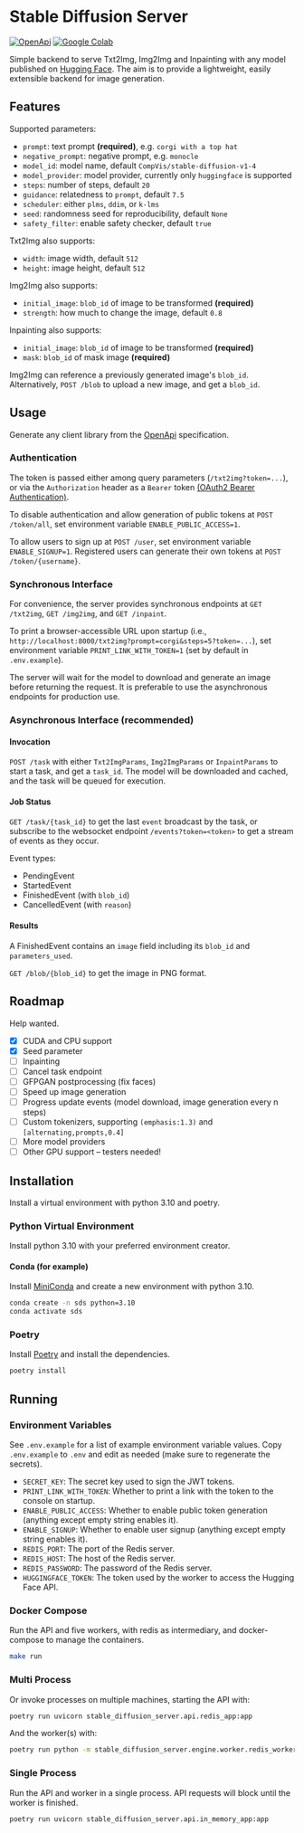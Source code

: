 # Stable Diffusion Server

[![OpenApi](https://img.shields.io/badge/OpenApi-3.0.2-orange)](https://editor.swagger.io/?url=https://raw.githubusercontent.com/irgolic/stable-diffusion-server/master/openapi.yml)
[![Google Colab](https://colab.research.google.com/assets/colab-badge.svg)](https://colab.research.google.com/github/irgolic/stable-diffusion-server/blob/master/colab_runner.ipynb)

Simple backend to serve Txt2Img, Img2Img and Inpainting with any model published on [Hugging Face](https://huggingface.co/models).
The aim is to provide a lightweight, easily extensible backend for image generation.

## Features

Supported parameters:
- `prompt`: text prompt **(required)**, e.g. `corgi with a top hat`
- `negative_prompt`: negative prompt, e.g. `monocle`
- `model_id`: model name, default `CompVis/stable-diffusion-v1-4`
- `model_provider`: model provider, currently only `huggingface` is supported
- `steps`: number of steps, default `20`
- `guidance`: relatedness to `prompt`, default `7.5`
- `scheduler`: either `plms`, `ddim`, or `k-lms`
- `seed`: randomness seed for reproducibility, default `None`
- `safety_filter`: enable safety checker, default `true`

Txt2Img also supports:
- `width`: image width, default `512`
- `height`: image height, default `512`

Img2Img also supports:
- `initial_image`: `blob_id` of image to be transformed **(required)**
- `strength`: how much to change the image, default `0.8`

Inpainting also supports:
- `initial_image`: `blob_id` of image to be transformed **(required)**
- `mask`: `blob_id` of mask image **(required)**

Img2Img can reference a previously generated image's `blob_id`. 
Alternatively, `POST /blob` to upload a new image, and get a `blob_id`.

## Usage

Generate any client library from the [OpenApi](
https://editor.swagger.io/?url=https://raw.githubusercontent.com/irgolic/stable-diffusion-server/master/openapi.yml) specification.

### Authentication

The token is passed either among query parameters (`/txt2img?token=...`), or via the `Authorization` header 
as a `Bearer` token [(OAuth2 Bearer Authentication)](https://swagger.io/docs/specification/authentication/bearer-authentication/).

To disable authentication and allow generation of public tokens at `POST /token/all`,
set environment variable `ENABLE_PUBLIC_ACCESS=1`.

To allow users to sign up at `POST /user`, 
set environment variable `ENABLE_SIGNUP=1`. 
Registered users can generate their own tokens at `POST /token/{username}`.

### Synchronous Interface

For convenience, the server provides synchronous endpoints at `GET /txt2img`, `GET /img2img`, and `GET /inpaint`.

To print a browser-accessible URL upon startup (i.e., `http://localhost:8000/txt2img?prompt=corgi&steps=5?token=...`), 
set environment variable `PRINT_LINK_WITH_TOKEN=1` (set by default in `.env.example`).

The server will wait for the model to download and generate an image before returning the request.
It is preferable to use the asynchronous endpoints for production use.

### Asynchronous Interface (recommended)

#### Invocation

`POST /task` with either `Txt2ImgParams`, `Img2ImgParams` or `InpaintParams` to start a task, and get a `task_id`. 
The model will be downloaded and cached, and the task will be queued for execution.

#### Job Status

`GET /task/{task_id}` to get the last `event` broadcast by the task, or subscribe to the websocket endpoint `/events?token=<token>` to get a stream of events as they occur.

Event types:
- PendingEvent
- StartedEvent
- FinishedEvent (with `blob_id`)
- CancelledEvent (with `reason`)

#### Results

A FinishedEvent contains an `image` field including its `blob_id` and `parameters_used`.

`GET /blob/{blob_id}` to get the image in PNG format.

## Roadmap

Help wanted.

- [x] CUDA and CPU support
- [x] Seed parameter
- [ ] Inpainting
- [ ] Cancel task endpoint
- [ ] GFPGAN postprocessing (fix faces)
- [ ] Speed up image generation
- [ ] Progress update events (model download, image generation every n steps)
- [ ] Custom tokenizers, supporting `(emphasis:1.3)` and `[alternating,prompts,0.4]`
- [ ] More model providers
- [ ] Other GPU support – testers needed!

## Installation

Install a virtual environment with python 3.10 and poetry.

### Python Virtual Environment

Install python 3.10 with your preferred environment creator.

#### Conda (for example)

Install [MiniConda](https://docs.conda.io/en/latest/miniconda.html) and create a new environment with python 3.10.

```bash
conda create -n sds python=3.10
conda activate sds
```

### Poetry

Install [Poetry](https://python-poetry.org/docs/#installation) and install the dependencies.

```bash
poetry install
```

## Running

### Environment Variables

See `.env.example` for a list of example environment variable values.
Copy `.env.example` to `.env` and edit as needed (make sure to regenerate the secrets).

- `SECRET_KEY`: The secret key used to sign the JWT tokens.
- `PRINT_LINK_WITH_TOKEN`: Whether to print a link with the token to the console on startup.
- `ENABLE_PUBLIC_ACCESS`: Whether to enable public token generation (anything except empty string enables it).
- `ENABLE_SIGNUP`: Whether to enable user signup (anything except empty string enables it).
- `REDIS_PORT`: The port of the Redis server.
- `REDIS_HOST`: The host of the Redis server.
- `REDIS_PASSWORD`: The password of the Redis server.
- `HUGGINGFACE_TOKEN`: The token used by the worker to access the Hugging Face API.

### Docker Compose

Run the API and five workers, with redis as intermediary, and docker-compose to manage the containers.

```bash
make run
```

### Multi Process

Or invoke processes on multiple machines, starting the API with:

```bash
poetry run uvicorn stable_diffusion_server.api.redis_app:app
```

And the worker(s) with:

```bash
poetry run python -m stable_diffusion_server.engine.worker.redis_worker
```

### Single Process

Run the API and worker in a single process. API requests will block until the worker is finished.

```bash
poetry run uvicorn stable_diffusion_server.api.in_memory_app:app
```